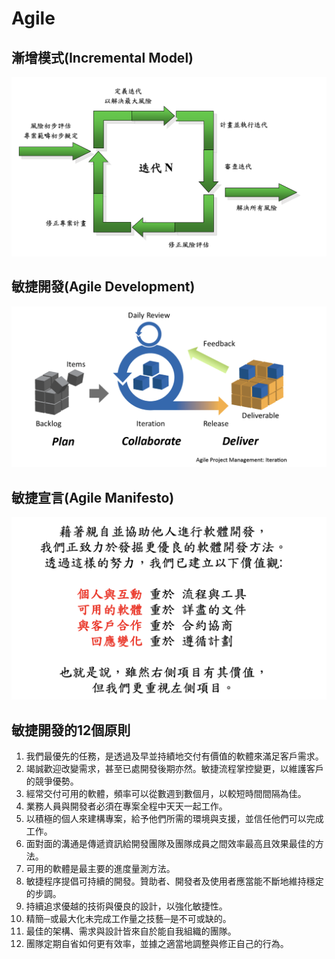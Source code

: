 # Agile

## 漸增模式\(Incremental Model\)

![agile](../../../.gitbook/assets/2020-10-28-17-12-14.png)

## 敏捷開發\(Agile Development\)

![agile](../../../.gitbook/assets/2020-10-28-17-13-29.png)

## 敏捷宣言\(Agile Manifesto\)

![agile](../../../.gitbook/assets/2020-10-28-17-14-58.png)

## 敏捷開發的12個原則

1. 我們最優先的任務，是透過及早並持績地交付有價值的軟體來滿足客戶需求。
2. 竭誠歡迎改變需求，甚至已處開發後期亦然。敏捷流程掌控變更，以維護客戶的競爭優勢。
3. 經常交付可用的軟體，頻率可以從數週到數個月，以較短時間間隔為佳。
4. 業務人員與開發者必須在專案全程中天天一起工作。
5. 以積極的個人來建構專案，給予他們所需的環境與支援，並信任他們可以完成工作。
6. 面對面的溝通是傳遞資訊給開發團隊及團隊成員之間效率最高且效果最佳的方法。
7. 可用的軟體是最主要的進度量測方法。
8. 敏捷程序提倡可持續的開發。贊助者、開發者及使用者應當能不斷地維持穩定的步調。
9. 持續追求優越的技術與優良的設計，以強化敏捷性。
10. 精簡─或最大化未完成工作量之技藝─是不可或缺的。
11. 最佳的架構、需求與設計皆來自於能自我組織的團隊。
12. 團隊定期自省如何更有效率，並據之適當地調整與修正自己的行為。


